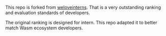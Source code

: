 This repo is forked from [weloveinterns](https://github.com/lazyparser/weloveinterns). That is a very outstanding ranking and evaluation standards of developers.

The original ranking is designed for intern. This repo adapted it to better match Wasm ecosystem developers.
